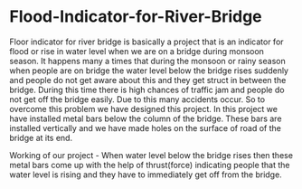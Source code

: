 # Flood-Indicator-for-River-Bridge

Floor indicator for river bridge is basically a project that is an indicator for flood or rise in water level when we are on a bridge during monsoon season. 
It happens many a times that during the monsoon or rainy season when people are on bridge the water level below the bridge rises suddenly and people do not get aware about this and they get struct in between the bridge. During this time there is high chances of traffic jam and people do not get off the bridge easily. Due to this many accidents occur.
So to overcome this problem we have designed this project. In this project we have installed metal bars below the column of the bridge. These bars are installed vertically and we have made holes on the surface of road of the bridge at its end. 

Working of our project - 
When water level below the bridge rises then these metal bars come up with the help of thrust(force) indicating people that the water level is rising and they have to immediately get off from the bridge.  
